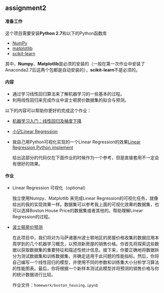 ## assignment2

#### 准备工作

这个项目需要安装**Python 2.7**和以下的Python函数库

- [NumPy](http://www.numpy.org/)
- [matplotlib](http://matplotlib.org/)
- [scikit-learn](http://scikit-learn.org/stable/)

其中，**Numpy**、**Matplotlib**是必须的安装的（一般在第一次作业中安装了Anaconda2.7后这两个包都是自动安装的），**scikit-learn**不是必须的。

#### 内容

- 通过学习线性回归算法来了解机器学习的一些基本的过程。
- 利用线性回归来完成作业中波士顿房价数据集的拟合与预测。

以下的内容可以帮助你更好的完成这个作业：

- [机器学习入门：线性回归及梯度下降](http://blog.csdn.net/xiazdong/article/details/7950084) 

- [小记Linear Regression](http://quinwu.org/2017/05/03/ML-Linear-Regression/)

- 我自己用Python可视化实现的一个Linear Regression的效果[Linear Regression Python implement](https://github.com/quinwu/ml_implementation/tree/master/Linear-Regression)

  给出这部分的代码仅在下面作业的时候作为一个参考，但是直接套用不一定会有很好的效果。

#### 作业

- Linear Regression 可视化（optional）

  独立使用Numpy、Matplotlib 来完成Linear Regression的可视化任务，就像给出的我的实现效果一样。数据集可以参考我上面的可视化效果的数据集，也可以选择Boston House Price的数据集或者其他的。帮助理解Linear Regression的过程。

- [波士顿房价预测](https://github.com/quinwu/DSVC/tree/master/assignment2/homework)

  在此项目中，我们将对为马萨诸塞州波士顿地区的房屋价格收集的数据应用本周学到的几个机器学习概念，以预测新房屋的销售价格。你首先将探索这些数据以获取数据集的重要特征和描述性统计信息。接下来，你要正确地将数据拆分为测试数据集和训练数据集，并确定适用于此问题的性能指标。然后，你将自己编写一个线性回归的模型，并使用不同的参数和训练集大小分析学习算法的性能图表。最后，你将根据一个新样本测试此模型并将预测的销售价格与你的统计数据进行比较。

  作业文件：`homework/boston_housing.ipynb`